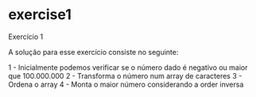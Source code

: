 # exercise1

Exercício 1


A solução para esse exercício consiste no seguinte:

1 - Inicialmente podemos verificar se o número dado é negativo ou maior que 100.000.000
2 - Transforma o número num array de caracteres
3 - Ordena o array
4 - Monta o maior número considerando a order inversa


